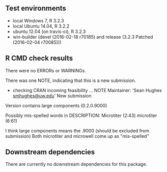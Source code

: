 ## Test environments
* local Windows 7, R 3.2.3
* local Ubuntu 14.04, R 3.2.2
* ubuntu 12.04 (on travis-ci), R 3.2.3
* win-builder (devel (2016-02-18 r70185) and release (3.2.3 Patched (2016-02-04 r70085)))

## R CMD check results
There were no ERRORs or WARNINGs. 

There was one NOTE, indicating that this is a new submission. 

   * checking CRAN incoming feasibility ... NOTE
   Maintainer: 'Sean Hughes <smhughes@uw.edu>'
   New submission

   Version contains large components (0.2.0.9000)
   
   Possibly mis-spelled words in DESCRIPTION:
     Microtiter (2:43)
     microtiter (6:61)
     
     
I think large components means the .9000 (should be excluded from submission)
Both microtiter and microwell come up as "mis-spelled"
     
## Downstream dependencies
There are currently no downstream dependencies for this package.